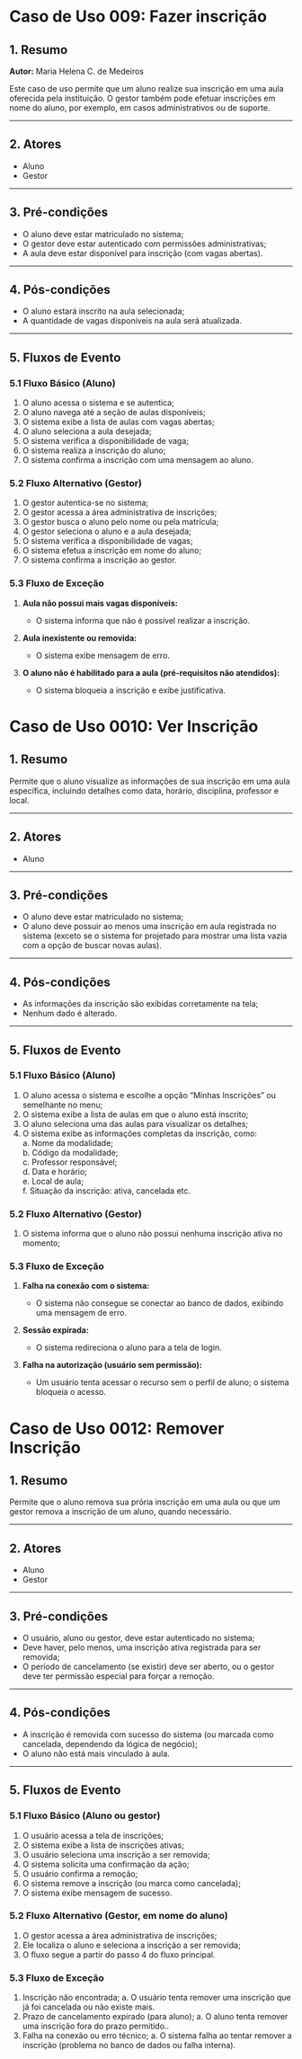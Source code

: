 # Caso de Uso 009: Fazer inscrição

## 1. Resumo

**Autor:** Maria Helena C. de Medeiros

Este caso de uso permite que um aluno realize sua inscrição em uma aula oferecida pela instituição. O gestor também pode efetuar inscrições em nome do aluno, por exemplo, em casos administrativos ou de suporte.

---

## 2. Atores

- Aluno  
- Gestor

---

## 3. Pré-condições

- O aluno deve estar matriculado no sistema;  
- O gestor deve estar autenticado com permissões administrativas;  
- A aula deve estar disponível para inscrição (com vagas abertas).

---

## 4. Pós-condições

- O aluno estará inscrito na aula selecionada;  
- A quantidade de vagas disponíveis na aula será atualizada.

---

## 5. Fluxos de Evento

### 5.1 Fluxo Básico (Aluno)

1. O aluno acessa o sistema e se autentica;  
2. O aluno navega até a seção de aulas disponíveis;  
3. O sistema exibe a lista de aulas com vagas abertas;  
4. O aluno seleciona a aula desejada;  
5. O sistema verifica a disponibilidade de vaga;  
6. O sistema realiza a inscrição do aluno;  
7. O sistema confirma a inscrição com uma mensagem ao aluno.

### 5.2 Fluxo Alternativo (Gestor)

1. O gestor autentica-se no sistema;  
2. O gestor acessa a área administrativa de inscrições;  
3. O gestor busca o aluno pelo nome ou pela matrícula;  
4. O gestor seleciona o aluno e a aula desejada;  
5. O sistema verifica a disponibilidade de vagas;  
6. O sistema efetua a inscrição em nome do aluno;  
7. O sistema confirma a inscrição ao gestor.

### 5.3 Fluxo de Exceção

1. **Aula não possui mais vagas disponíveis:**  
   - O sistema informa que não é possível realizar a inscrição.

2. **Aula inexistente ou removida:**  
   - O sistema exibe mensagem de erro.

3. **O aluno não é habilitado para a aula (pré-requisitos não atendidos):**  
   - O sistema bloqueia a inscrição e exibe justificativa.

# Caso de Uso 0010: Ver Inscrição

## 1. Resumo

Permite que o aluno visualize as informações de sua inscrição em uma aula específica, 
incluindo detalhes como data, horário, disciplina, professor e local.

---

## 2. Atores

- Aluno 

---

## 3. Pré-condições

- O aluno deve estar matriculado no sistema; 
- O aluno deve possuir ao menos uma inscrição em aula registrada no sistema (exceto se 
o sistema for projetado para mostrar uma lista vazia com a opção de buscar novas 
aulas). 

---

## 4. Pós-condições

-  As informações da inscrição são exibidas corretamente na tela; 
-  Nenhum dado é alterado. 

---

## 5. Fluxos de Evento

### 5.1 Fluxo Básico (Aluno)

1. O aluno acessa o sistema e escolhe a opção “Minhas Inscrições” ou semelhante no menu;  
2. O sistema exibe a lista de aulas em que o aluno está inscrito;  
3. O aluno seleciona uma das aulas para visualizar os detalhes;  
4. O sistema exibe as informações completas da inscrição, como:  
   a. Nome da modalidade;  
   b. Código da modalidade;  
   c. Professor responsável;  
   d. Data e horário;  
   e. Local de aula;  
   f. Situação da inscrição: ativa, cancelada etc. 

### 5.2 Fluxo Alternativo (Gestor)

1. O sistema informa que o aluno não possui nenhuma inscrição ativa no momento;

### 5.3 Fluxo de Exceção

1. **Falha na conexão com o sistema:**  
   - O sistema não consegue se conectar ao banco de dados, exibindo uma mensagem de erro.

2. **Sessão expirada:**  
   - O sistema redireciona o aluno para a tela de login.

3. **Falha na autorização (usuário sem permissão):**  
   - Um usuário tenta acessar o recurso sem o perfil de aluno; o sistema bloqueia o acesso.

# Caso de Uso 0012: Remover Inscrição

## 1. Resumo

Permite que o aluno remova sua prória inscrição em uma aula ou que um gestor remova a inscrição de um aluno, quando necessário.

---

## 2. Atores

- Aluno 
- Gestor

---

## 3. Pré-condições

- O usuário, aluno ou gestor, deve estar autenticado no sistema;
- Deve haver, pelo menos, uma inscrição ativa registrada para ser removida;
- O período de cancelamento (se existir) deve ser aberto, ou o gestor deve ter permissão especial para forçar a remoção. 

---

## 4. Pós-condições

-  A inscrição é removida com sucesso do sistema (ou marcada como cancelada, dependendo da lógica de negócio);
- O aluno não está mais vinculado à aula. 

---

## 5. Fluxos de Evento

### 5.1 Fluxo Básico (Aluno ou gestor)

1. O usuário acessa a tela de inscrições; 
2. O sistema exibe a lista de inscrições ativas; 
3. O usuário seleciona uma inscrição a ser removida; 
4. O sistema solicita uma confirmação da ação; 
5. O usuário confirma a remoção; 
6. O sistema remove a inscrição (ou marca como cancelada);  
7. O sistema exibe mensagem de sucesso. 

### 5.2 Fluxo Alternativo (Gestor, em nome do aluno)

1. O gestor acessa a área administrativa de inscrições; 
2. Ele localiza o aluno e seleciona a inscrição a ser removida; 
3. O fluxo segue a partir do passo 4 do fluxo principal. 

### 5.3 Fluxo de Exceção

1. Inscrição não encontrada; 
a. O usuário tenta remover uma inscrição que já foi cancelada ou não existe mais. 
2. Prazo de cancelamento expirado (para aluno); 
a. O aluno tenta remover uma inscrição fora do prazo permitido.. 
3. Falha na conexão ou erro técnico; 
a. O sistema falha ao tentar remover a inscrição (problema no banco de dados ou 
falha interna). 
